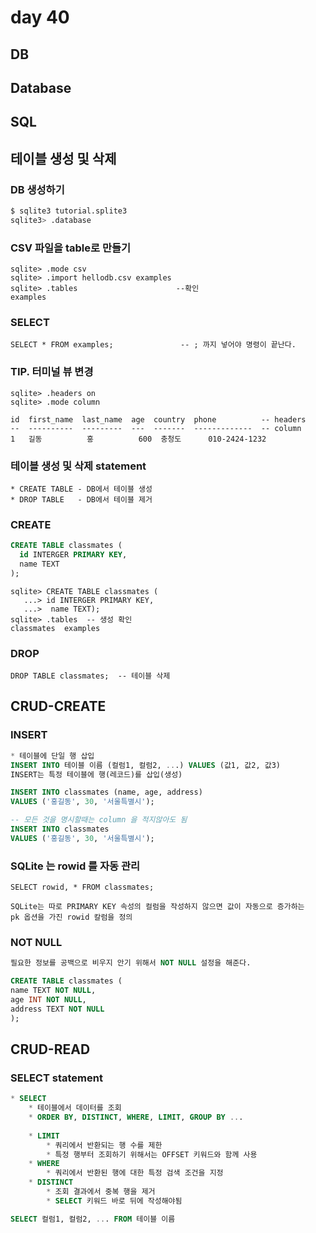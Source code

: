 # day 40

## DB

## Database



## SQL



## 테이블 생성 및 삭제

### DB 생성하기

```bash
$ sqlite3 tutorial.splite3
sqlite3> .database
```



### CSV 파일을 table로 만들기

```sqlite
sqlite> .mode csv
sqlite> .import hellodb.csv examples
sqlite> .tables 					 --확인
examples
```



### SELECT 

```sqlite
SELECT * FROM examples;               -- ; 까지 넣어야 명령이 끝난다.
```



### TIP. 터미널 뷰 변경

```sqlite
sqlite> .headers on
sqlite> .mode column

id  first_name  last_name  age  country  phone          -- headers
--  ----------  ---------  ---  -------  -------------  -- column
1   길동          홍          600  충청도      010-2424-1232 
```



### 테이블 생성 및 삭제 statement

```
* CREATE TABLE - DB에서 테이블 생성
* DROP TABLE   - DB에서 테이블 제거
```



### CREATE 

```sql
CREATE TABLE classmates (      
  id INTERGER PRIMARY KEY,       
  name TEXT
);
```



```sqlite
sqlite> CREATE TABLE classmates (      
   ...> id INTERGER PRIMARY KEY,    
   ...>  name TEXT); 
sqlite> .tables	 -- 생성 확인
classmates  examples 
```



### DROP

```sqlite
DROP TABLE classmates;  -- 테이블 삭제
```



## CRUD-CREATE

### INSERT

```sql
* 테이블에 단일 행 삽입
INSERT INTO 테이블 이름 (컬럼1, 컬럼2, ...) VALUES (값1, 값2, 값3)
INSERT는 특정 테이블에 행(레코드)를 삽입(생성)
```



```sql
INSERT INTO classmates (name, age, address)
VALUES ('홍길동', 30, '서울특별시');

-- 모든 것을 명시할때는 column 을 적지않아도 됨
INSERT INTO classmates 
VALUES ('홍길동', 30, '서울특별시');
```



### SQLite 는 rowid 를 자동 관리

```sqlite
SELECT rowid, * FROM classmates;

SQLite는 따로 PRIMARY KEY 속성의 컬럼을 작성하지 않으면 값이 자동으로 증가하는
pk 옵션을 가진 rowid 칼럼을 정의
```



### NOT NULL

```sql
필요한 정보를 공백으로 비우지 안기 위해서 NOT NULL 설정을 해준다.

CREATE TABLE classmates (
name TEXT NOT NULL,
age INT NOT NULL,
address TEXT NOT NULL
);
```



## CRUD-READ

### SELECT statement

```sql
* SELECT
	* 테이블에서 데이터를 조회
	* ORDER BY, DISTINCT, WHERE, LIMIT, GROUP BY ...
	
	* LIMIT
		* 쿼리에서 반환되는 행 수를 제한
		* 특정 행부터 조회하기 위해서는 OFFSET 키워드와 함께 사용
	* WHERE
		* 쿼리에서 반환된 행에 대한 특정 검색 조건을 지정
	* DISTINCT
		* 조회 결과에서 중복 행을 제거
		* SELECT 키워드 바로 뒤에 작성해야됨

SELECT 컬럼1, 컬럼2, ... FROM 테이블 이름
```

